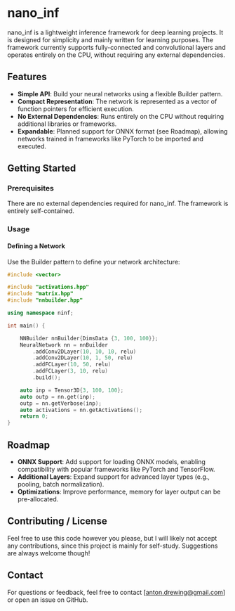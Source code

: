 # nano_inf

nano_inf is a lightweight inference framework for deep learning projects.
It is designed for simplicity and mainly written for learning purposes.
The framework currently supports fully-connected and convolutional layers and operates entirely on the CPU, without requiring any external dependencies.

## Features

- **Simple API**: Build your neural networks using a flexible Builder pattern.
- **Compact Representation**: The network is represented as a vector of function pointers for efficient execution.
- **No External Dependencies**: Runs entirely on the CPU without requiring additional libraries or frameworks.
- **Expandable**: Planned support for ONNX format (see Roadmap), allowing networks trained in frameworks like PyTorch to be imported and executed.

## Getting Started

### Prerequisites

There are no external dependencies required for nano_inf. The framework is entirely self-contained.

### Usage

#### Defining a Network

Use the Builder pattern to define your network architecture:

```cpp
#include <vector>

#include "activations.hpp"
#include "matrix.hpp"
#include "nnbuilder.hpp"

using namespace ninf;

int main() {

    NNBuilder nnBuilder{DimsData {3, 100, 100}};
    NeuralNetwork nn = nnBuilder
        .addConv2DLayer(10, 10, 10, relu)
        .addConv2DLayer(10, 1, 50, relu)
        .addFCLayer(10, 50, relu)
        .addFCLayer(3, 10, relu)
        .build();

    auto inp = Tensor3D{3, 100, 100};
    auto outp = nn.get(inp);
    outp = nn.getVerbose(inp);
    auto activations = nn.getActivations();
    return 0;
}

```

## Roadmap

- **ONNX Support**: Add support for loading ONNX models, enabling compatibility with popular frameworks like PyTorch and TensorFlow.
- **Additional Layers**: Expand support for advanced layer types (e.g., pooling, batch normalization).
- **Optimizations**: Improve performance, memory for layer output can be pre-allocated.

## Contributing / License

Feel free to use this code however you please, but I will likely not accept any contributions, since this project is mainly for self-study.
Suggestions are always welcome though!

## Contact

For questions or feedback, feel free to contact [anton.drewing@gmail.com] or open an issue on GitHub.


